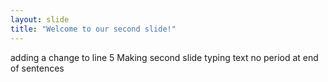 ```yaml
---
layout: slide
title: "Welcome to our second slide!"
---
```

adding a change to line 5
Making second slide
typing text 
no period at end of sentences
